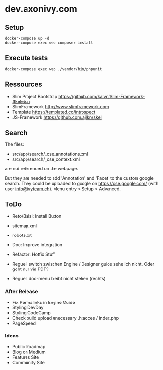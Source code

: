 # dev.axonivy.com

## Setup
	docker-compose up -d
	docker-compose exec web composer install

## Execute tests
	docker-compose exec web ./vendor/bin/phpunit

## Ressources
* Slim Project Bootstrap <https://github.com/kalvn/Slim-Framework-Skeleton>
* SlimFramework <http://www.slimframework.com>
* Template <https://templated.co/introspect>
* JS-Framework <https://github.com/ajlkn/skel>

## Search
The files: 
 * src/app/search/_cse_annotations.xml
 * src/app/search/_cse_context.xml

are not referenced on the webpage.

But they are needed to add 'Annotation' and 'Facet' to the custom google search.
They could be uploaded to google on https://cse.google.com/ (with user info@ivyteam.ch).
Menu entry > Setup > Advanced.

## ToDo

* Reto/Balsi: Install Button

* sitemap.xml
* robots.txt

* Doc: Improve integration

* Refactor: Hotfix Stuff

* Reguel: switch zwischen Engine / Designer guide sehe ich nicht. Oder geht nur via PDF?
* Reguel: doc-menu bleibt nicht stehen (rechts)

### After Release
* Fix Permalinks in Engine Guide
* Styling DevDay
* Styling CodeCamp
* Check build upload unecessary .htacces / index.php
* PageSpeed

### Ideas
* Public Roadmap
* Blog on Medium
* Features Site
* Community Site
